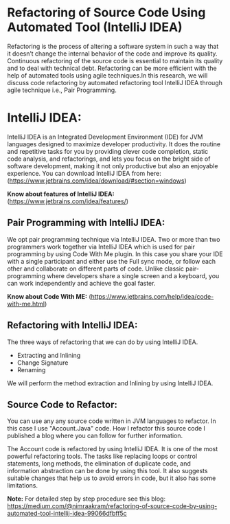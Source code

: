 # Refactoring of Source Code Using Automated Tool (IntelliJ IDEA)
Refactoring is the process of altering a software system in such a way that it doesn’t change the internal behavior of the code and improve its quality. Continuous refactoring of the source code is essential to maintain its quality and to deal with technical debt. Refactoring can be more efficient with the help of automated tools using agile techniques.In this research, we will discuss code refactoring by automated refactoring tool IntelliJ IDEA through agile technique i.e., Pair Programming.

# IntelliJ IDEA:
IntelliJ IDEA is an Integrated Development Environment (IDE) for JVM languages designed to maximize developer productivity. It does the routine and repetitive tasks for you by providing clever code completion, static code analysis, and refactorings, and lets you focus on the bright side of software development, making it not only productive but also an enjoyable experience. You can download IntelliJ IDEA from here: (https://www.jetbrains.com/idea/download/#section=windows)

**Know about features of IntelliJ IDEA:** (https://www.jetbrains.com/idea/features/) 

## Pair Programming with IntelliJ IDEA:
We opt pair programming technique via IntelliJ IDEA. Two or more than two programmers work together via IntelliJ IDEA which is used for pair programming by using Code With Me plugin. In this case you share your IDE with a single participant and either use the Full sync mode, or follow each other and collaborate on different parts of code. Unlike classic pair-programming where developers share a single screen and a keyboard, you can work independently and achieve the goal faster.

**Know about Code With ME:** (https://www.jetbrains.com/help/idea/code-with-me.html)

## Refactoring with IntelliJ IDEA:
The three ways of refactoring that we can do by using IntelliJ IDEA.
- Extracting and Inlining
- Change Signature
- Renaming

We will perform the method extraction and Inlining by using IntelliJ IDEA.

## Source Code to Refactor:
You can use any any source code written in JVM languages to refactor. In this case I use "Account.Java" code. How I refactor this source code I published a blog where you can follow for further information.

The Account code is refactored by using IntelliJ IDEA. It is one of the most powerful refactoring tools. The tasks like replacing loops or control statements, long methods, the elimination of duplicate code, and information abstraction can be done by using this tool. It also suggests suitable changes that help us to avoid errors in code, but it also has some limitations.

**Note:** For detailed step by step procedure see this blog: https://medium.com/@nimraakram/refactoring-of-source-code-by-using-automated-tool-intellij-idea-99066dfbff5c 
